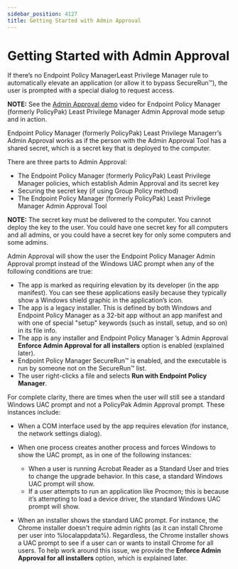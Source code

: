 ```yaml
---
sidebar_position: 4127
title: Getting Started with Admin Approval
---
```


# Getting Started with Admin Approval

If there’s no Endpoint Policy ManagerLeast Privilege Manager rule to automatically elevate an application (or allow it to bypass SecureRun™), the user is prompted with a special dialog to request access.

**NOTE:** See the [Admin Approval demo](../../Video/LeastPrivilege/AdminApproval/Demo "Admin Approval demo") video for Endpoint Policy Manager (formerly PolicyPak) Least Privilege Manager Admin Approval mode setup and in action.

Endpoint Policy Manager (formerly PolicyPak) Least Privilege Managerr’s Admin Approval works as if the person with the Admin Approval Tool has a shared secret, which is a secret key that is deployed to the computer.

There are three parts to Admin Approval:

* The Endpoint Policy Manager (formerly PolicyPak) Least Privilege Manager policies, which establish Admin Approval and its secret key
* Securing the secret key (if using Group Policy method)
* The Endpoint Policy Manager (formerly PolicyPak) Least Privilege Manager Admin Approval Tool

**NOTE:** The secret key must be delivered to the computer. You cannot deploy the key to the user. You could have one secret key for all computers and all admins, or you could have a secret key for only some computers and some admins.

Admin Approval will show the user the Endpoint Policy Manager Admin Approval prompt instead of the Windows UAC prompt when any of the following conditions are true:

* The app is marked as requiring elevation by its developer (in the app manifest). You can see these applications easily because they typically show a Windows shield graphic in the application’s icon.
* The app is a legacy installer. This is defined by both Windows and Endpoint Policy Manager as a 32-bit app without an app manifest and with one of special "setup" keywords (such as install, setup, and so on) in its file info.
* The app is any installer and Endpoint Policy Manager ’s Admin Approval **Enforce Admin Approval for all installers** option is enabled (explained later).
* Endpoint Policy Manager SecureRun™ is enabled, and the executable is run by someone not on the SecureRun™ list.
* The user right-clicks a file and selects **Run with Endpoint Policy Manager**.

For complete clarity, there are times when the user will still see a standard Windows UAC prompt and not a PolicyPak Admin Approval prompt. These instances include:

* When a COM interface used by the app requires elevation (for instance, the network settings dialog).
* When one process creates another process and forces Windows to show the UAC prompt, as in one of the following instances:

  * When a user is running Acrobat Reader as a Standard User and tries to change the upgrade behavior. In this case, a standard Windows UAC prompt will show.
  * If a user attempts to run an application like Procmon; this is because it’s attempting to load a device driver, the standard Windows UAC prompt will show.
* When an installer shows the standard UAC prompt. For instance, the Chrome installer doesn't require admin rights (as it can install Chrome per user into %localappdata%). Regardless, the Chrome installer shows a UAC prompt to see if a user can or wants to install Chrome for all users. To help work around this issue, we provide the **Enforce Admin Approval for all installers** option, which is explained later.
